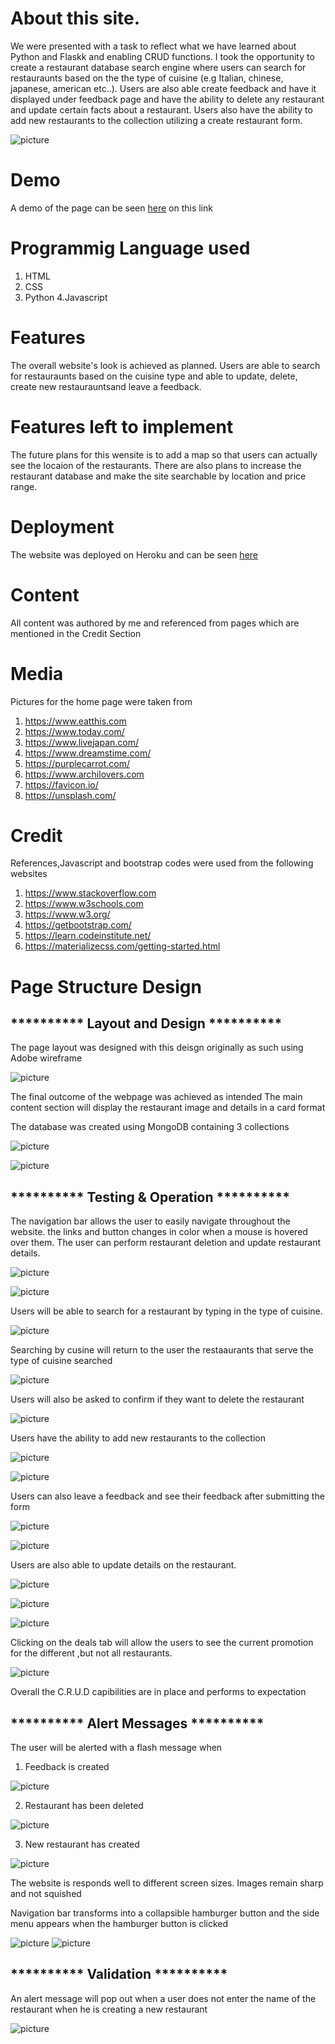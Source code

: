 # About this site.

We were presented with a task to reflect what we have learned about Python and Flaskk and enabling CRUD functions.
I took the opportunity to create a restaurant database search engine where users can search for restauraunts based on the the
type of cuisine (e.g Italian, chinese, japanese, american etc..).
Users are also able create feedback and have it displayed under feedback page and have the ability to delete any restaurant
and update certain facts about a restaurant.
Users also have the ability to add new restaurants to the collection utilizing a create restaurant form.

![picture](/static/images/screenshot.png)

# Demo 

A demo of the page can be seen [here](https://eatplaces.herokuapp.com/) on this link





# Programmig Language used
1. HTML
2. CSS
3. Python
4.Javascript

# Features

The overall website's look is achieved as planned. Users are able to search for restauraunts based on the cuisine type 
and able to update, delete, create new restaurauntsand leave a feedback.

# Features left to implement

The future plans for this wensite is to add a map so that users can actually see the locaion of the restaurants.
There are also plans to increase the restaurant database and make the site searchable by location and price range.

# Deployment

The website was deployed on Heroku and can be seen [here](https://eatplaces.herokuapp.com/)

# Content

All content was authored by me and referenced from pages which are mentioned in the Credit Section

# Media

Pictures for the home page were taken from
1. https://www.eatthis.com
2. https://www.today.com/
3. https://www.livejapan.com/
4. https://www.dreamstime.com/
5. https://purplecarrot.com/
6. https://www.archilovers.com
7. https://favicon.io/
8. https://unsplash.com/

# Credit

References,Javascript and bootstrap codes were used from the following websites

1. https://www.stackoverflow.com
2. https://www.w3schools.com
3. https://www.w3.org/
4. https://getbootstrap.com/
5. https://learn.codeinstitute.net/
6. https://materializecss.com/getting-started.html


# Page Structure Design 

<h2> ********** Layout and Design ********** </h2>

The page layout was designed with this deisgn originally as such using Adobe wireframe

![picture](/static/images/wireframe1.png)

The final outcome of the webpage was achieved as intended
The main content section will display the restaurant image and details in a card format

The database was created using MongoDB containing 3 collections

![picture](static/images/mongoDB.png)

![picture](static/images/screenshot.png)

<h2> ********** Testing & Operation ********** </h2>

The navigation bar allows the user to easily navigate throughout the website.
the links and button changes in color when a mouse is hovered over them.
The user can perform restaurant deletion and update restaurant details.


![picture](static/images/navigation.png)

![picture](static/images/button.png)

Users will be able to search for a restaurant by typing in the type of cuisine.

![picture](static/images/search.png)

Searching by cusine will return to the user the restaaurants that serve the type of cuisine searched

![picture](static/images/searchresult.png)

Users will also be asked to confirm if they want to delete the restaurant

![picture](static/images/deleteconfirmation.png)

Users have the ability to add new restaurants to the collection

![picture](static/images/addnewrest.png)

![picture](static/images/newrest.png)

Users can also leave a feedback and see their feedback after submitting the form

![picture](static/images/feedbackform.png)

![picture](static/images/feedback.png)

Users are also able to update details on the restaurant.

![picture](static/images/update.png)

![picture](static/images/updateform.png)

![picture](static/images/updaterest.png)

Clicking on the deals tab will allow the users to see the current promotion for the different ,but not all restaurants.

![picture](static/images/deals.png)

Overall the C.R.U.D capibilities are in place and performs to expectation

<h2> ********** Alert Messages ********** </h2>

The user will be alerted with a flash message when 

1. Feedback is created

![picture](static/images/alertfeedback.png)

2. Restaurant has been deleted

![picture](static/images/alertdeletion.png)

3. New restaurant has created 

![picture](static/images/alertcreation.png)

The website is responds well to different screen sizes. Images remain sharp and not squished

Navigation bar transforms into a collapsible hamburger button and the side menu appears when the
hamburger button is clicked

![picture](static/images/responsive.png)
![picture](static/images/menu_side.png)

<h2> ********** Validation ********** </h2>

An alert message will pop out when a user does not enter the name of the restaurant when he is creating a new restaurant

![picture](static/images/alertblank.png)









